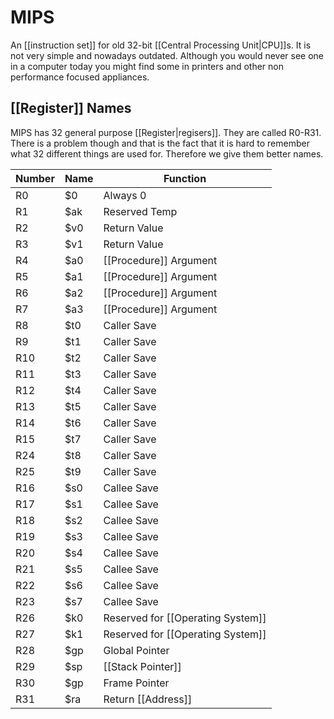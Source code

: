 # MIPS
An [[instruction set]] for old 32-bit [[Central Processing Unit|CPU]]s. It is not very simple and nowadays outdated. Although you would never see one in a computer today you might find some in printers and other non performance focused appliances.

## [[Register]] Names
MIPS has 32 general purpose [[Register|regisers]]. They are called R0-R31. There is a problem though and that is the fact that it is hard to remember what 32 different things are used for. Therefore we give them better names.

| Number | Name | Function |
| ------ | ---- | -------- |
| R0 | $0 | Always 0 |
| R1 | $ak | Reserved Temp |
| R2 | $v0 | Return Value |
| R3 | $v1 | Return Value |
| R4 | $a0 | [[Procedure]] Argument |
| R5 | $a1 | [[Procedure]] Argument |
| R6 | $a2 | [[Procedure]] Argument |
| R7 | $a3 | [[Procedure]] Argument |
| R8 | $t0 | Caller Save |
| R9 | $t1 | Caller Save |
| R10 | $t2 | Caller Save |
| R11 | $t3 | Caller Save |
| R12 | $t4 | Caller Save |
| R13 | $t5 | Caller Save |
| R14 | $t6 | Caller Save |
| R15 | $t7 | Caller Save |
| R24 | $t8 | Caller Save |
| R25 | $t9 | Caller Save |
| R16 | $s0 | Callee Save |
| R17 | $s1 | Callee Save |
| R18 | $s2 | Callee Save |
| R19 | $s3 | Callee Save |
| R20 | $s4 | Callee Save |
| R21 | $s5 | Callee Save |
| R22 | $s6 | Callee Save |
| R23 | $s7 | Callee Save |
| R26 | $k0 | Reserved for [[Operating System]] |
| R27 | $k1 | Reserved for [[Operating System]] |
| R28 | $gp | Global Pointer |
| R29 | $sp | [[Stack Pointer]] |
| R30 | $gp | Frame Pointer |
| R31 | $ra | Return [[Address]] |
